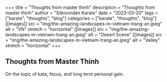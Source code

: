 +++
title = "Thoughts from master thinh"
description = "Thoughts from master thinh"
author = "Silkisondan Karate"
date = "2023-03-20"
tags = ["karate", "thoughts", "blog"]
categories = ["karate", "thoughts", "blog"]
[[images]]
  src = "img/the-amazing-landscapes-in-vietnam-trang-an.jpeg"
  alt = "VN"
  stretch = "horizontal"
[[images]]
  src = "img/the-amazing-landscapes-in-vietnam-trang-an.jpeg"
  alt = "Desert Scene"
[[images]]
  src = "img/the-amazing-landscapes-in-vietnam-trang-an.jpeg"
  alt = "Valley"
  stretch = "horizontal"
+++

## Thoughts from Master Thinh



<p>
On the topic of kata, focus, and long term personal gain.
